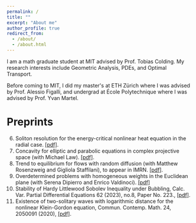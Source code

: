 ```yaml
---
permalink: /
title: ""
excerpt: "About me"
author_profile: true
redirect_from: 
  - /about/
  - /about.html
---
```

I am a math graduate student at MIT advised by Prof. Tobias Colding. My research interests include Geometric Analysis, PDEs, and Optimal Transport. 

Before coming to MIT, I did my master's at ETH Zürich where I was advised by Prof. Alessio Figalli, and undergrad at École Polytechnique where I was advised by Prof. Yvan Martel. 

Preprints
===
6. Soliton resolution for the energy-critical nonlinear heat equation in the radial case. [[pdf]](https://shrey183.github.io/files/NLH_D14.pdf).
5. Concavity for elliptic and parabolic equations in complex projective space (with Michael Law). [[pdf]](https://arxiv.org/abs/2403.16783).
4. Trend to equilibrium for flows with random diffusion (with Matthew Rosenzweig and Gigliola Staffilani), to appear in IMRN. [[pdf]](https://arxiv.org/abs/2307.03147).
3. Overdetermined problems with homogeneous weights in the Euclidean plane (with Serena Dipierro and Enrico Valdinoci). [[pdf]](https://shrey183.github.io/files/od_2.pdf)
2. Stability of Hardy Littlewood Sobolev Inequality under Bubbling, Calc. Var. Partial Differential Equations 62 (2023), no.8, Paper No. 223., 	[[pdf]](https://arxiv.org/abs/2109.12610).
1. Existence of two-solitary waves with logarithmic distance for the nonlinear Klein-Gordon equation, Commun. Contemp. Math. 24, 2050091 (2020), [[pdf]](https://arxiv.org/abs/2010.04852).


